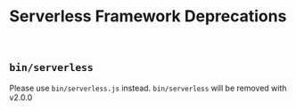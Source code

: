 <!--
title: Serverless Framework Deprecations
menuText: Deprecations
layout: Doc
-->

# Serverless Framework Deprecations

<a name="BIN_SERVERLESS"><div>&nbsp;</div></a>

## `bin/serverless`

Please use `bin/serverless.js` instead. `bin/serverless` will be removed with v2.0.0
